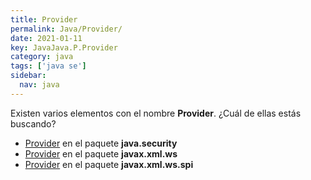 ```yaml
---
title: Provider
permalink: Java/Provider/
date: 2021-01-11
key: JavaJava.P.Provider
category: java
tags: ['java se']
sidebar: 
  nav: java
---
```


Existen varios elementos con el nombre **Provider**. ¿Cuál de ellas estás buscando?
<ul>
<li><a href="/Java/Provider-java-security/">Provider</a> en el paquete <strong>java.security</strong></li>
<li><a href="/Java/Provider-javax-xml-ws/">Provider</a> en el paquete <strong>javax.xml.ws</strong></li>
<li><a href="/Java/Provider-javax-xml-ws-spi/">Provider</a> en el paquete <strong>javax.xml.ws.spi</strong></li>
<ul>
